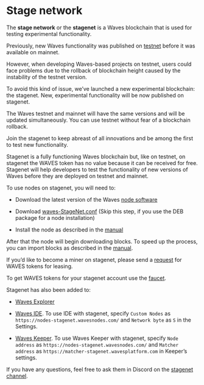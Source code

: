 # Stage network

The **stage network** or the **stagenet** is a Waves blockchain that is used for testing experimental functionality.

Previously, new Waves functionality was published on [testnet](/blockchain/blockchain-network/test-network.md) before it was available on mainnet.

However, when developing Waves-based projects on testnet, users could face problems due to the rollback of blockchain height caused by the instability of the testnet version.

To avoid this kind of issue, we’ve launched a new experimental blockchain: the stagenet. New, experimental functionality will be now published on stagenet.

The Waves testnet and mainnet will have the same versions and will be updated simultaneously. You can use testnet without fear of a blockchain rollback.

Join the stagenet to keep abreast of all innovations and be among the first to test new functionality.

Stagenet is a fully functioning Waves blockchain but, like on testnet, on stagenet the WAVES token has no value because it can be received for free. Stagenet will help developers to test the functionality of new versions of Waves before they are deployed on testnet and mainnet.

To use nodes on stagenet, you will need to:

* Download the latest version of the Waves [node software](https://github.com/wavesplatform/Waves/releases)

* Download [waves-StageNet.conf](https://github.com/wavesplatform/Waves/blob/version-0.17.x/node/waves-stagenet.conf) (Skip this step, if you use the DEB package for a node installation)

* Install the node as described in the [manual](https://docs.wavesplatform.com/en/waves-node/how-to-install-a-node/how-to-install-a-node.html)

After that the node will begin downloading blocks. To speed up the process, you can import blocks as described in the [manual](https://docs.wavesplatform.com/en/waves-node/options-for-getting-actual-blockchain.html).

If you’d like to become a miner on stagenet, please send a [request](https://wavesplatform.atlassian.net/servicedesk/customer/portal/11/create/178) for WAVES tokens for leasing.

To get WAVES tokens for your stagenet account use the [faucet](https://wavesexplorer.com/stagenet/faucet).

Stagenet has also been added to:

* [Waves Explorer](https://wavesexplorer.com/stagenet)

* [Waves IDE](https://ide.wavesplatform.com/). To use IDE with stagenet, specify `Custom Nodes` as `https://nodes-stagenet.wavesnodes.com/` and `Network byte` as `S` in the Settings.

* [Waves Keeper](https://wavesplatform.com/technology/keeper). To use Waves Keeper with stagenet, specify `Node address` as `https://nodes-stagenet.wavesnodes.com/` and `Matcher address` as `https://matcher-stagenet.wavesplatform.com` in Keeper’s settings.

If you have any questions, feel free to ask them in Discord on the [stagenet channel](https://discordapp.com/channels/420933539375087617/615843628618612746).
